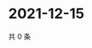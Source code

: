 # 2021-12-15

共 0 条

<!-- BEGIN WEIBO -->
<!-- 最后更新时间 Wed Dec 15 2021 04:00:47 GMT+0800 (China Standard Time) -->

<!-- END WEIBO -->
